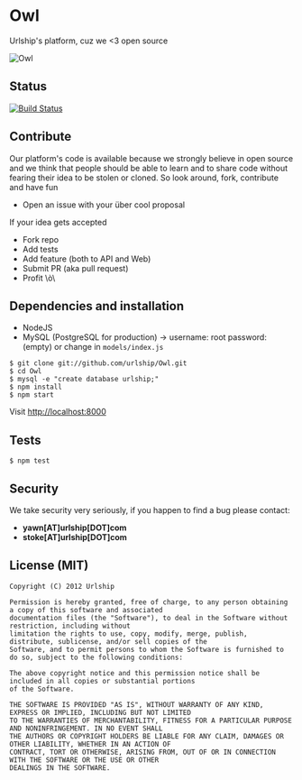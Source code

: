Owl
===

Urlship's platform, cuz we <3 open source

![Owl](http://vector.us/files/images/2/3/230897/free_vector_owl_preview.jpg)

## Status

[![Build Status](https://secure.travis-ci.org/urlship/Owl.png?branch=master)](http://travis-ci.org/urlship/Owl)

## Contribute

Our platform's code is available because we strongly believe in open source and we think that people should
be able to learn and to share code without fearing their idea to be stolen or cloned. So look around, 
fork, contribute and have fun

- Open an issue with your über cool proposal

If your idea gets accepted

* Fork repo
* Add tests
* Add feature (both to API and Web)
* Submit PR (aka pull request)
* Profit \ò\

## Dependencies and installation

* NodeJS
* MySQL (PostgreSQL for production) -> username: root password:(empty) or change in ```models/index.js```

```
$ git clone git://github.com/urlship/Owl.git
$ cd Owl
$ mysql -e "create database urlship;"
$ npm install
$ npm start
```

Visit [http://localhost:8000](http://localhost:8000)

## Tests

```
$ npm test
```

## Security

We take security very seriously, if you happen to find a bug please contact:
- __yawn[AT]urlship[DOT]com__
- __stoke[AT]urlship[DOT]com__

## License (MIT)

```
Copyright (C) 2012 Urlship

Permission is hereby granted, free of charge, to any person obtaining a copy of this software and associated
documentation files (the "Software"), to deal in the Software without restriction, including without 
limitation the rights to use, copy, modify, merge, publish, distribute, sublicense, and/or sell copies of the 
Software, and to permit persons to whom the Software is furnished to do so, subject to the following conditions:

The above copyright notice and this permission notice shall be included in all copies or substantial portions 
of the Software.

THE SOFTWARE IS PROVIDED "AS IS", WITHOUT WARRANTY OF ANY KIND, EXPRESS OR IMPLIED, INCLUDING BUT NOT LIMITED
TO THE WARRANTIES OF MERCHANTABILITY, FITNESS FOR A PARTICULAR PURPOSE AND NONINFRINGEMENT. IN NO EVENT SHALL 
THE AUTHORS OR COPYRIGHT HOLDERS BE LIABLE FOR ANY CLAIM, DAMAGES OR OTHER LIABILITY, WHETHER IN AN ACTION OF
CONTRACT, TORT OR OTHERWISE, ARISING FROM, OUT OF OR IN CONNECTION WITH THE SOFTWARE OR THE USE OR OTHER 
DEALINGS IN THE SOFTWARE.
```
